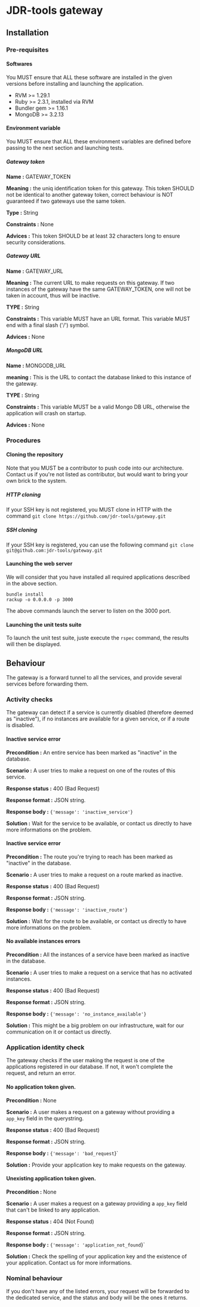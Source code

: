 # JDR-tools gateway

## Installation

### Pre-requisites

#### Softwares

You MUST ensure that ALL these software are installed in the given versions before installing and launching the application.

- RVM >= 1.29.1
- Ruby >= 2.3.1, installed via RVM
- Bundler gem >= 1.16.1
- MongoDB >= 3.2.13

#### Environment variable

You MUST ensure that ALL these environment variables are defined before passing to the next section and launching tests.

##### Gateway token

__Name :__ GATEWAY_TOKEN

__Meaning :__ the uniq identification token for this gateway. This token SHOULD not be identical to another gateway token, correct behaviour is NOT guaranteed if two gateways use the same token.

__Type :__ String

__Constraints :__ None

__Advices :__ This token SHOULD be at least 32 characters long to ensure security considerations.

##### Gateway URL

__Name :__ GATEWAY_URL

__Meaning :__ The current URL to make requests on this gateway. If two instances of the gateway have the same GATEWAY_TOKEN, one will not be taken in account, thus will be inactive.

__TYPE :__ String

__Constraints :__ This variable MUST have an URL format. This variable MUST end with a final slash ('/') symbol.

__Advices :__ None

##### MongoDB URL

__Name :__ MONGODB_URL

__meaning :__ This is the URL to contact the database linked to this instance of the gateway.

__TYPE :__ String

__Constraints :__ This variable MUST be a valid Mongo DB URL, otherwise the application will crash on startup.

__Advices :__ None

### Procedures

#### Cloning the repository

Note that you MUST be a contributor to push code into our architecture. Contact us if you're not listed as contributor, but would want to bring your own brick to the system.

##### HTTP cloning

If your SSH key is not registered, you MUST clone in HTTP with the command `git clone https://github.com/jdr-tools/gateway.git`

##### SSH cloning

If your SSH key is registered, you can use the following command `git clone git@github.com:jdr-tools/gateway.git`

#### Launching the web server

We will consider that you have installed all required applications described in the above section.

```shell
bundle install
rackup -o 0.0.0.0 -p 3000
```

The above commands launch the server to listen on the 3000 port.

#### Launching the unit tests suite

To launch the unit test suite, juste execute the `rspec` command, the results will then be displayed.

## Behaviour

The gateway is a forward tunnel to all the services, and provide several services before forwarding them.

### Activity checks

The gateway can detect if a service is currently disabled (therefore deemed as "inactive"), if no instances are available for a given service, or if a route is disabled.

#### Inactive service error

__Precondition :__ An entire service has been marked as "inactive" in the database.

__Scenario :__ A user tries to make a request on one of the routes of this service.

__Response status :__ 400 (Bad Request)

__Response format :__ JSON string.

__Response body :__ `{'message': 'inactive_service'}`

__Solution :__ Wait for the service to be available, or contact us directly to have more informations on the problem.

#### Inactive service error

__Precondition :__ The route you're trying to reach has been marked as "inactive" in the database.

__Scenario :__ A user tries to make a request on a route marked as inactive.

__Response status :__ 400 (Bad Request)

__Response format :__ JSON string.

__Response body :__ `{'message': 'inactive_route'}`

__Solution :__ Wait for the route to be available, or contact us directly to have more informations on the problem.

#### No available instances errors

__Precondition :__ All the instances of a service have been marked as inactive in the database.

__Scenario :__ A user tries to make a request on a service that has no activated instances.

__Response status :__ 400 (Bad Request)

__Response format :__ JSON string.

__Response body :__ `{'message': 'no_instance_available'}`

__Solution :__ This might be a big problem on our infrastructure, wait for our communication on it or contact us directly.

### Application identity check

The gateway checks if the user making the request is one of the applications registered in our database. If not, it won't complete the request, and return an error.

#### No application token given.

__Precondition :__ None

__Scenario :__ A user makes a request on a gateway without providing a `app_key` field in the querystring.

__Response status :__ 400 (Bad Request)

__Response format :__ JSON string.

__Response body :__ `{'message': 'bad_request`}`

__Solution :__ Provide your application key to make requests on the gateway.

#### Unexisting application token given.

__Precondition :__ None

__Scenario :__ A user makes a request on a gateway providing a `app_key` field that can't be linked to any application.

__Response status :__ 404 (Not Found)

__Response format :__ JSON string.

__Response body :__ `{'message': 'application_not_found`}`

__Solution :__ Check the spelling of your application key and the existence of your application. Contact us for more informations.

### Nominal behaviour

If you don't have any of the listed errors, your request will be forwarded to the dedicated service, and the status and body will be the ones it returns.